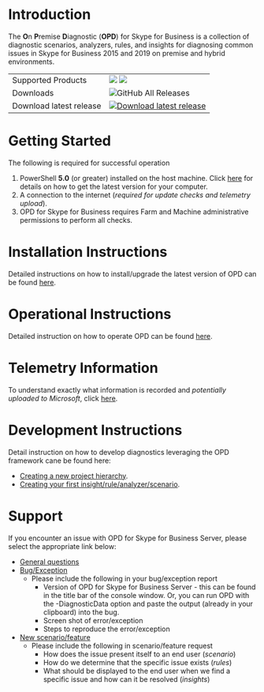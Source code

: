 # Introduction 

The **O**n **P**remise **D**iagnostic (**OPD**) for Skype for Business is a collection of diagnostic scenarios, analyzers, rules, and insights for diagnosing common issues in Skype for Business 2015 and 2019 on premise and hybrid environments. 

<table>
    <td> Supported Products </td>
    <td>
      <img src="https://img.shields.io/static/v1?label=Skype%20for%20Business&message=2015&color=%231777D6&style=plastic" /> <img src="https://img.shields.io/static/v1?label=Skype%20for%20Business&message=2019&color=%231777D6&style=plastic" />
    </td>
</tr>
  <tr>
    <td>Downloads </td>
    <td>
      <img alt="GitHub All Releases" src="https://img.shields.io/github/downloads/onpremdiag/sfbserver/total?color=green&label=Total%20Downloads&style=plastic" /> <br>
    </td>
  </tr>
  <tr>
    <td> Download latest release </td>
    <td> 
        <a href="https://github.com/onpremdiag/SfBServer/releases/download/1.5.2106.10001/1.5.2106.10001.zip">
            <img alt="Download latest release" src="https://img.shields.io/github/v/release/onpremdiag/sfbserver?label=latest%20version&style=plastic" /> <br>
        </a>
    </td>
  </tr>
</table>

# Getting Started
The following is required for successful operation
1.	PowerShell **5.0** (or greater) installed on the host machine. Click [here](https://github.com/powershell/powershell) for details
on how to get the latest version for your computer.  
2.	A connection to the internet (*required for update checks and telemetry upload*).
3.	OPD for Skype for Business requires Farm and Machine administrative permissions to perform all checks.

# Installation Instructions
Detailed instructions on how to install/upgrade the latest version of OPD can be found [here](https://github.com/onpremdiag/SfBServer/blob/master/docs/Installation.md).

# Operational Instructions
Detailed instruction on how to operate OPD can be found [here](https://github.com/onpremdiag/SfBServer/blob/master/docs/HowToUse.md).

# Telemetry Information
To understand exactly what information is recorded and *potentially uploaded to Microsoft*, click [here](https://github.com/onpremdiag/SfBServer/blob/master/docs/TelemetryData.md).

# Development Instructions
Detail instruction on how to develop diagnostics leveraging the OPD framework cane be
found here:

- [Creating a new project hierarchy](https://github.com/onpremdiag/SfBServer/blob/master/docs/NewProduct.md).
- [Creating your first insight/rule/analyzer/scenario](https://github.com/onpremdiag/SfBServer/blob/master/docs/DevelopmentReadme.md).

# Support
If you encounter an issue with OPD for Skype for Business Server, please select the appropriate link below:
- <a href="mailto:pop-sfbsupport@microsoft.com?subject=[OPD QUESTION] General Questions">General questions</a>
- <a href="mailto:pop-sfbsupport@microsoft.com?subject=[OPD BUG] Encountered an exception/bug during use">Bug/Exception</a>
  - Please include the following in your bug/exception report
    - Version of OPD for Skype for Business Server - this can be found in the title bar of the console window. Or, you can run OPD with the -DiagnosticData option and paste the output (already in your clipboard) into the bug.
    - Screen shot of error/exception
    - Steps to reproduce the error/exception
- <a href="mailto:pop-sfbsupport@microsoft.com?subject=[OPD REQUEST] New Scenario">New scenario/feature</a>
  - Please include the following in scenario/feature request
    - How does the issue present itself to an end user (*scenario*)
    - How do we determine that the specific issue exists (*rules*)
    - What should be displayed to the end user when we find a specific issue and how can it be resolved (*insights*)
